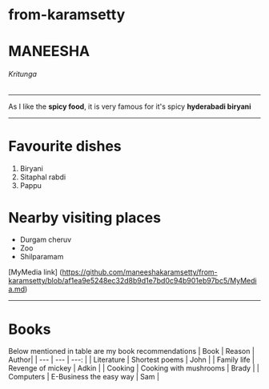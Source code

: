 # from-karamsetty
# MANEESHA
###### Kritunga
____________________
As I like the **spicy food**, it is very famous for it's spicy **hyderabadi biryani**
____________________
# Favourite dishes
1. Biryani
2. Sitaphal rabdi
3. Pappu

# Nearby visiting places
* Durgam cheruv
* Zoo
* Shilparamam

[MyMedia link] (https://github.com/maneeshakaramsetty/from-karamsetty/blob/af1ea9e5248ec32d8b9d1e7bd0c94b901eb97bc5/MyMedia.md)
_________________________
# Books
Below mentioned in table are my book recommendations 
| Book | Reason | Author|
| --- | --- | ---: |
| Literature | Shortest poems | John |
| Family life | Revenge of mickey | Adkin |
| Cooking | Cooking with mushrooms | Brady |
| Computers | E-Business the easy way | Sam |